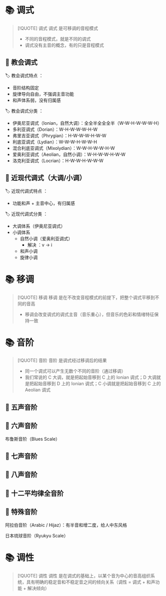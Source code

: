 # 📚 调式
> [!QUOTE] 调式
> 调式 是可移调的音程模式
> 
> - 不同的音程模式，就是不同的调式
> - 调式没有主音的概念，有的只是音程模式

## 📖 教会调式
🏷️ 教会调式特点 ：
- 音阶结构固定
- 旋律导向自由，不强调主音功能
- 和声体系弱，没有归属感

🏷️ 教会调式分类 ：
- 伊奥尼亚调式（Ionian，自然大调）：全全半全全全半（W-W-H-W-W-W-H）
- 多利亚调式（Dorian）：W-H-W-W-W-H-W
- 弗里吉亚调式（Phrygian）：H-W-W-W-H-W-W
- 利底亚调式（Lydian）：W-W-W-H-W-W-H
- 混合利底亚调式（Mixolydian）：W-W-H-W-W-H-W
- 爱奥利亚调式（Aeolian，自然小调）：W-H-W-W-H-W-W
- 洛克利亚调式（Locrian）：H-W-W-H-W-W-W

## 📖 近现代调式（大调/小调）
🏷️ 近现代调式特点 ：
- 功能和声 + 主音中心，有归属感

🏷️ 近现代调式分类 ：
- 大调体系（伊奥尼亚调式）
- 小调体系
	- 自然小调（爱奥利亚调式）
		- 解决 ：v → i
	- 和声小调
	- 旋律小调


# 📚 移调
>[!QUOTE] 移调
>移调 是在不改变音程模式的前提下，把整个调式平移到不同的音高
>
>- 移调会改变调式的调式主音（音乐重心），但音乐的色彩和情绪特征保持一致

# 📚 音阶
> [!QUOTE] 音阶
> 音阶 是调式经过移调后的结果
> 
> - 同一个调式可以产生无数个不同的音阶（通过移调）
> - 我们常说的 C 大调，就是把起始音移到 C 上的 Ionian 调式；D 大调就是把起始音移到 D 上的 Ionian 调式；C 小调就是把起始音移到 C 上的 Aeolian 调式

## 📖 五声音阶


## 📖 六声音阶
布鲁斯音阶（Blues Scale）

## 📖 七声音阶


## 📖 八声音阶


## 📖 十二平均律全音阶


## 📖 特殊音阶
阿拉伯音阶（Arabic / Hijaz）：有半音和增二度，给人中东风格

日本琉球音阶（Ryukyu Scale）

# 📚 调性
> [!QUOTE] 调性
> 调性 是在调式的基础上，以某个音为中心的音高组织系统，具有明确的稳定音和不稳定音之间的倾向关系（调性 = 调式 + 和声功能  + 解决倾向）



